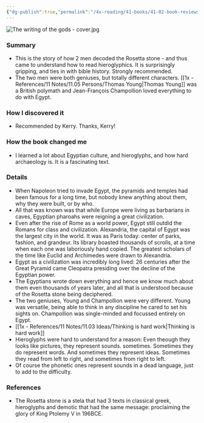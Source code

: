 ```yaml
---
{"dg-publish":true,"permalink":"/4x-reading/41-books/41-02-book-reviews/the-writing-of-the-gods-edward-dolnick/","title":"The Writing of the Gods - Edward Dolnick","created":"2023-09-06T19:23:50.081+03:00","updated":"2024-02-14T20:17:40.315+03:00"}
---
```


![The writing of the gods - cover.jpg](/img/user/4x%20-%20Reading/41%20Books/41.02%20Book%20reviews/The%20writing%20of%20the%20gods%20-%20cover.jpg)
### Summary
- This is the story of how 2 men decoded the Rosetta stone - and thus came to understand how to read hieroglyphics. It is surprisingly gripping, and ties in with bible history. Strongly recommended.
- The two men were both geniuses, but totally different characters. [[1x - References/11 Notes/11.05 Persons/Thomas Young\|Thomas Young]] was a British polymath and Jean-François Champollion loved everything to do with Egypt.
### How I discovered it
- Recommended by Kerry. Thanks, Kerry!

### How the book changed me
- I learned a lot about Egyptian culture, and hieroglyphs, and how hard archaeology is. It is a fascinating text.

### Details
- When Napoleon tried to invade Egypt, the pyramids and temples had been famous for a long time, but nobody knew anything about them, why they were built, or by who.
- All that was known was that while Europe were living as barbarians in caves, Egyptian pharoahs were reigning a great civilization.
- Even after the rise of Rome as a world power, Egypt still outdid the Romans for class and civilization. Alexandria, the capital of Egypt was the largest city in the world. It was as Paris today: center of parks, fashion, and grandeur. Its library boasted thousands of scrolls, at a time when each one was laboriously hand copied. The greatest scholars of the time like Euclid and Archimedes were drawn to Alexandria.
- Egypt as a civilization was incredibly long lived: 26 centuries after the Great Pyramid came Cleopatra presiding over the decline of the Egyptian power.
- The Egyptians wrote down everything and hence we know much about them even thousands of years later, and all that is understood because of the Rosetta stone being deciphered.
- The two geniuses, Young and Champollion were very different. Young was versatile, being able to think in any discipline he cared to set his sights on. Champollion was single-minded and focussed entirely on Egypt.
- [[1x - References/11 Notes/11.03 Ideas/Thinking is hard work\|Thinking is hard work]]
- Hieroglyphs were hard to understand for a reason: Even theough they looks like pictures, they represent sounds. sometimes. Sometimes they do represent words. And sometimes they represent ideas. Sometimes they read from left to right, and sometimes from right to left. 
- Of course the phonetic ones represent sounds in a dead language, just to add to the difficulty.
### References
- The Rosetta stone is a stela that had 3 texts in classical greek, hieroglyphs and demotic that had the same message: proclaiming the glory of King Ptolemy V in 196BCE.
